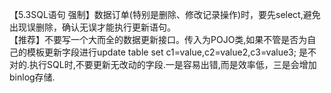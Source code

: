 【5.3SQL语句 强制】数据订单(特别是删除、修改记录操作)时，要先select,避免出现误删除，确认无误才能执行更新语句。<br>
【推荐】不要写一个大而全的数据更新接口。传入为POJO类,如果不管是否为自己的模板更新字段进行update table set c1=value,c2=value2,c3=value3;
是不对的.执行SQL时,不要更新无改动的字段.一是容易出错,而是效率低，三是会增加binlog存储.